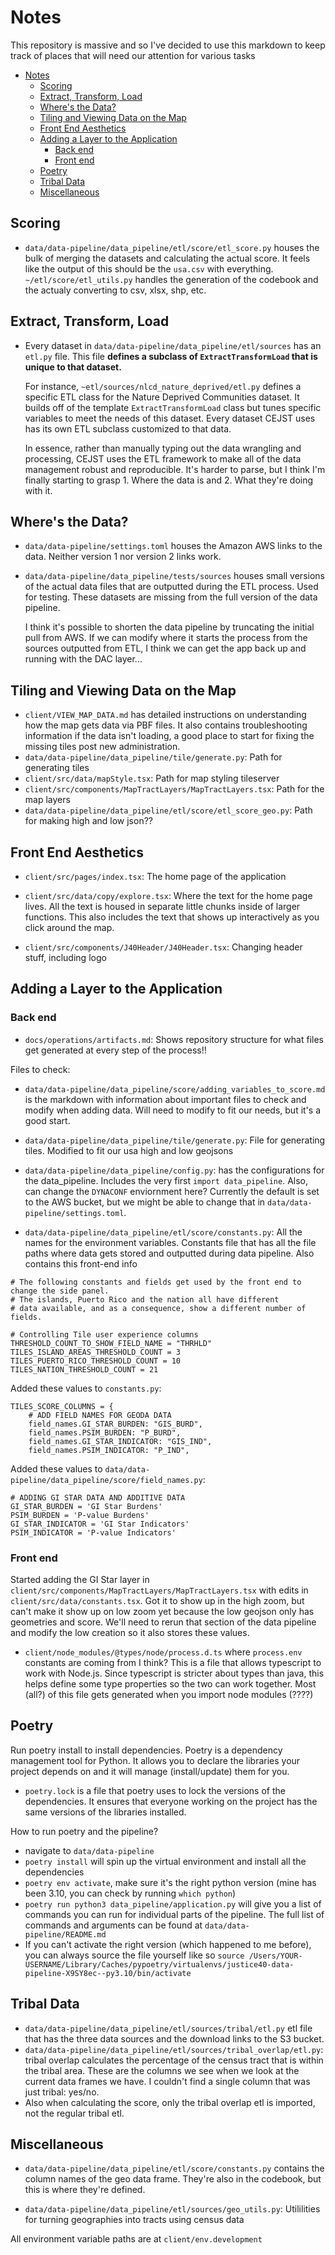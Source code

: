 # Notes
This repository is massive and so I've decided to use this markdown to keep track of places that will need our attention for various tasks

- [Notes](#notes)
  - [Scoring](#scoring)
  - [Extract, Transform, Load](#extract-transform-load)
  - [Where's the Data?](#wheres-the-data)
  - [Tiling and Viewing Data on the Map](#tiling-and-viewing-data-on-the-map)
  - [Front End Aesthetics](#front-end-aesthetics)
  - [Adding a Layer to the Application](#adding-a-layer-to-the-application)
    - [Back end](#back-end)
    - [Front end](#front-end)
  - [Poetry](#poetry)
  - [Tribal Data](#tribal-data)
  - [Miscellaneous](#miscellaneous)


## Scoring

- `data/data-pipeline/data_pipeline/etl/score/etl_score.py` houses the bulk of merging the datasets and calculating the actual score. It feels like the output of this should be the `usa.csv` with everything. `~/etl/score/etl_utils.py` handles the generation of the codebook and the actualy converting to csv, xlsx, shp, etc. 

## Extract, Transform, Load

- Every dataset in `data/data-pipeline/data_pipeline/etl/sources` has an `etl.py` file. This file **defines a subclass of `ExtractTransformLoad` that is unique to that dataset.** 

    For instance, `~etl/sources/nlcd_nature_deprived/etl.py` defines a specific ETL class for the Nature Deprived Communities dataset. It builds off of the template `ExtractTransformLoad` class but tunes specific variables to meet the needs of this dataset. Every dataset CEJST uses has its own ETL subclass customized to that data.

    In essence, rather than manually typing out the data wrangling and processing, CEJST uses the ETL framework to make all of the data management robust and reproducible. It's harder to parse, but I think I'm finally starting to grasp 1. Where the data is and 2. What they're doing with it. 

## Where's the Data?

- `data/data-pipeline/settings.toml` houses the Amazon AWS links to the data. Neither version 1 nor version 2 links work.

- `data/data-pipeline/data_pipeline/tests/sources` houses small versions of the actual data files that are outputted during the ETL process. Used for testing. These datasets are missing from the full version of the data pipeline. 

    I think it's possible to shorten the data pipeline by truncating the initial pull from AWS. If we can modify where it starts the process from the sources outputted from ETL, I think we can get the app back up and running with the DAC layer...


## Tiling and Viewing Data on the Map

- `client/VIEW_MAP_DATA.md` has detailed instructions on understanding how the map gets data via PBF files. It also contains troubleshooting information if the data isn't loading, a good place to start for fixing the missing tiles post new administration.
- `data/data-pipeline/data_pipeline/tile/generate.py`: Path for generating tiles
- `client/src/data/mapStyle.tsx`: Path for map styling tileserver
- `client/src/components/MapTractLayers/MapTractLayers.tsx`: Path for the map layers
- `data/data-pipeline/data_pipeline/etl/score/etl_score_geo.py`: Path for making high and low json??

## Front End Aesthetics
- `client/src/pages/index.tsx`: The home page of the application

- `client/src/data/copy/explore.tsx`: Where the text for the home page lives. All the text is housed in separate little chunks inside of larger functions. This also includes the text that shows up interactively as you click around the map. 

- `client/src/components/J40Header/J40Header.tsx`: Changing header stuff, including logo

## Adding a Layer to the Application

### Back end

- `docs/operations/artifacts.md`: Shows repository structure for what files get generated at every step of the process!! 

Files to check:

- `data/data-pipeline/data_pipeline/score/adding_variables_to_score.md` is the markdown with information about important files to check and modify when adding data. Will need to modify to fit our needs, but it's a good start. 

- `data/data-pipeline/data_pipeline/tile/generate.py`: File for generating tiles. Modified to fit our usa high and low geojsons

- `data/data-pipeline/data_pipeline/config.py`: has the configurations for the data_pipeline. Includes the very first `import data_pipeline`. Also, can change the `DYNACONF` enviornment here? Currently the default is set to the AWS bucket, but we might be able to change that in `data/data-pipeline/settings.toml`. 

- `data/data-pipeline/data_pipeline/etl/score/constants.py`: All the names for the environment variables. Constants file that has all the file paths where data gets stored and outputted during data pipeline. Also contains this front-end info
```{python}
# The following constants and fields get used by the front end to change the side panel.
# The islands, Puerto Rico and the nation all have different
# data available, and as a consequence, show a different number of fields.

# Controlling Tile user experience columns
THRESHOLD_COUNT_TO_SHOW_FIELD_NAME = "THRHLD"
TILES_ISLAND_AREAS_THRESHOLD_COUNT = 3
TILES_PUERTO_RICO_THRESHOLD_COUNT = 10
TILES_NATION_THRESHOLD_COUNT = 21  
```

Added these values to `constants.py`:
```
TILES_SCORE_COLUMNS = {
    # ADD FIELD NAMES FOR GEODA DATA 
    field_names.GI_STAR_BURDEN: "GIS_BURD",
    field_names.PSIM_BURDEN: "P_BURD",
    field_names.GI_STAR_INDICATOR: "GIS_IND",
    field_names.PSIM_INDICATOR: "P_IND",
```

Added these values to `data/data-pipeline/data_pipeline/score/field_names.py`:
```
# ADDING GI STAR DATA AND ADDITIVE DATA
GI_STAR_BURDEN = 'GI Star Burdens'
PSIM_BURDEN = 'P-value Burdens'
GI_STAR_INDICATOR = 'GI Star Indicators'
PSIM_INDICATOR = 'P-value Indicators'
```

### Front end

Started adding the GI Star layer in `client/src/components/MapTractLayers/MapTractLayers.tsx` with edits in `client/src/data/constants.tsx`. Got it to show up in the high zoom, but can't make it show up on low zoom yet because the low geojson only has geometries and score. We'll need to rerun that section of the data pipeline and modify the low creation so it also stores these values. 

- `client/node_modules/@types/node/process.d.ts` where `process.env` constants are coming from I think? This is a file that allows typescript to work with Node.js. Since typescript is stricter about types than java, this helps define some type properties so the two can work together. Most (all?) of this file gets generated when you import node modules (????)

## Poetry

Run poetry install to install dependencies. Poetry is a dependency management tool for Python. It allows you to declare the libraries your project depends on and it will manage (install/update) them for you.
- `poetry.lock` is a file that poetry uses to lock the versions of the dependencies. It ensures that everyone working on the project has the same versions of the libraries installed.

How to run poetry and the pipeline?
- navigate to `data/data-pipeline`
- `poetry install` will spin up the virtual environment and install all the dependencies
- `poetry env activate`, make sure it's the right python version (mine has been 3.10, you can check by running `which python`)
- `poetry run python3 data_pipeline/application.py` will give you a list of commands you can run for individual parts of the pipeline. The full list of commands and arguments can be found at `data/data-pipeline/README.md`
- If you can't activate the right version (which happened to me before), you can always source the file yourself like so `source /Users/YOUR-USERNAME/Library/Caches/pypoetry/virtualenvs/justice40-data-pipeline-X9SY8ec--py3.10/bin/activate`

## Tribal Data

- `data/data-pipeline/data_pipeline/etl/sources/tribal/etl.py` etl file that has the three data sources and the download links to the S3 bucket. 
- `data/data-pipeline/data_pipeline/etl/sources/tribal_overlap/etl.py`: tribal overlap calculates the percentage of the census tract that is within the tribal area. These are the columns we see when we look at the current data frames we have. I couldn't find a single column that was just tribal: yes/no.
- Also when calculating the score, only the tribal overlap etl is imported, not the regular tribal etl. 

## Miscellaneous

- `data/data-pipeline/data_pipeline/etl/score/constants.py` contains the column names of the geo data frame. They're also in the codebook, but this is where they're defined. 

- `data/data-pipeline/data_pipeline/etl/sources/geo_utils.py`: Utililities for turning geographies into tracts using census data

All environment variable paths are at 
`client/env.development`
